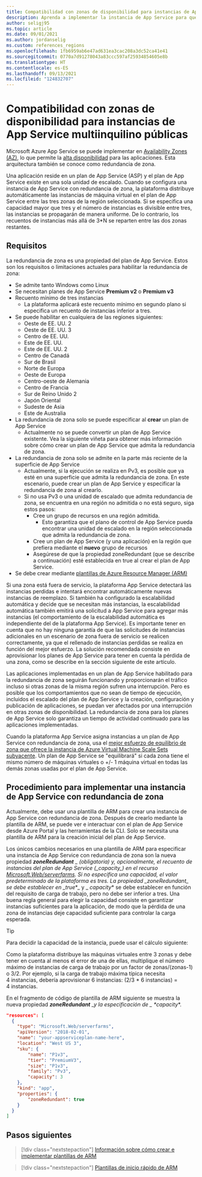 ```yaml
---
title: Compatibilidad con zonas de disponibilidad para instancias de App Service multiinquilino públicas
description: Aprenda a implementar la instancia de App Service para que las aplicaciones tengan redundancia de zona.
author: seligj95
ms.topic: article
ms.date: 09/01/2021
ms.author: jordanselig
ms.custom: references_regions
ms.openlocfilehash: 1fb6959ab6e47ad631ea3cac208a3dc52ca41e41
ms.sourcegitcommit: 0770a7d91278043a83ccc597af25934854605e8b
ms.translationtype: HT
ms.contentlocale: es-ES
ms.lasthandoff: 09/13/2021
ms.locfileid: "124832707"
---
```

# <a name="availability-zone-support-for-public-multi-tenant-app-service"></a>Compatibilidad con zonas de disponibilidad para instancias de App Service multiinquilino públicas

Microsoft Azure App Service se puede implementar en [Availability Zones (AZ)](../availability-zones/az-overview.md), lo que permite la [alta disponibilidad](https://en.wikipedia.org/wiki/High_availability) para las aplicaciones. Esta arquitectura también se conoce como redundancia de zona.

Una aplicación reside en un plan de App Service (ASP) y el plan de App Service existe en una sola unidad de escalado. Cuando se configura una instancia de App Service con redundancia de zona, la plataforma distribuye automáticamente las instancias de máquina virtual en el plan de App Service entre las tres zonas de la región seleccionada. Si se especifica una capacidad mayor que tres y el número de instancias es divisible entre tres, las instancias se propagarán de manera uniforme. De lo contrario, los recuentos de instancias más allá de 3*N se reparten entre las dos zonas restantes.

## <a name="requirements"></a>Requisitos

La redundancia de zona es una propiedad del plan de App Service. Estos son los requisitos o limitaciones actuales para habilitar la redundancia de zona:

- Se admite tanto Windows como Linux
- Se necesitan planes de App Service **Premium v2** o **Premium v3**
- Recuento mínimo de tres instancias
  - La plataforma aplicará este recuento mínimo en segundo plano si especifica un recuento de instancias inferior a tres.
- Se puede habilitar en cualquiera de las regiones siguientes:
  - Oeste de EE. UU. 2
  - Oeste de EE. UU. 3
  - Centro de EE. UU.
  - Este de EE. UU.
  - Este de EE. UU. 2
  - Centro de Canadá
  - Sur de Brasil
  - Norte de Europa
  - Oeste de Europa
  - Centro-oeste de Alemania
  - Centro de Francia
  - Sur de Reino Unido 2
  - Japón Oriental
  - Sudeste de Asia
  - Este de Australia
- La redundancia de zona solo se puede especificar al **crear** un plan de App Service
  - Actualmente no se puede convertir un plan de App Service existente. Vea la siguiente viñeta para obtener más información sobre cómo crear un plan de App Service que admita la redundancia de zona.
- La redundancia de zona solo se admite en la parte más reciente de la superficie de App Service
  - Actualmente, si la ejecución se realiza en Pv3, es posible que ya esté en una superficie que admita la redundancia de zona. En este escenario, puede crear un plan de App Service y especificar la redundancia de zona al crearlo.
  - Si no usa Pv3 o una unidad de escalado que admita redundancia de zona, se encuentra en una región no admitida o no está seguro, siga estos pasos:
    - Cree un grupo de recursos en una región admitida.
        - Esto garantiza que el plano de control de App Service pueda encontrar una unidad de escalado en la región seleccionada que admita la redundancia de zona.
    - Cree un plan de App Service (y una aplicación) en la región que prefiera mediante el **nuevo** grupo de recursos
    - Asegúrese de que la propiedad zoneRedundant (que se describe a continuación) esté establecida en true al crear el plan de App Service.
- Se debe crear mediante [plantillas de Azure Resource Manager (ARM)](../azure-resource-manager/templates/overview.md)

Si una zona está fuera de servicio, la plataforma App Service detectará las instancias perdidas e intentará encontrar automáticamente nuevas instancias de reemplazo. Si también ha configurado la escalabilidad automática y decide que se necesitan más instancias, la escalabilidad automática también emitirá una solicitud a App Service para agregar más instancias (el comportamiento de la escalabilidad automática es independiente del de la plataforma App Service). Es importante tener en cuenta que no hay ninguna garantía de que las solicitudes de instancias adicionales en un escenario de zona fuera de servicio se realicen correctamente, ya que el rellenado de instancias perdidas se realiza en función del mejor esfuerzo. La solución recomendada consiste en aprovisionar los planes de App Service para tener en cuenta la pérdida de una zona, como se describe en la sección siguiente de este artículo.

Las aplicaciones implementadas en un plan de App Service habilitado para la redundancia de zona seguirán funcionando y proporcionarán el tráfico incluso si otras zonas de la misma región sufren una interrupción. Pero es posible que los comportamientos que no sean de tiempo de ejecución, incluidos el escalado del plan de App Service y la creación, configuración y publicación de aplicaciones, se puedan ver afectados por una interrupción en otras zonas de disponibilidad. La redundancia de zona para los planes de App Service solo garantiza un tiempo de actividad continuado para las aplicaciones implementadas.

Cuando la plataforma App Service asigna instancias a un plan de App Service con redundancia de zona, usa el [mejor esfuerzo de equilibrio de zona que ofrece la instancia de Azure Virtual Machine Scale Sets subyacente](../virtual-machine-scale-sets/virtual-machine-scale-sets-use-availability-zones.md#zone-balancing). Un plan de App Service se "equilibrará" si cada zona tiene el mismo número de máquinas virtuales o +/- 1 máquina virtual en todas las demás zonas usadas por el plan de App Service.

## <a name="how-to-deploy-a-zone-redundant-app-service"></a>Procedimiento para implementar una instancia de App Service con redundancia de zona

Actualmente, debe usar una plantilla de ARM para crear una instancia de App Service con redundancia de zona. Después de crearlo mediante la plantilla de ARM, se puede ver e interactuar con el plan de App Service desde Azure Portal y las herramientas de la CLI. Solo se necesita una plantilla de ARM para la creación inicial del plan de App Service.

Los únicos cambios necesarios en una plantilla de ARM para especificar una instancia de App Service con redundancia de zona son la nueva propiedad ***zoneRedundant** _ (obligatoria) y, opcionalmente, el recuento de instancias del plan de App Service (_*_capacity_*_) en el recurso [Microsoft.Web/serverfarms](/azure/templates/microsoft.web/serverfarms?tabs=json). Si no especifica una capacidad, el valor predeterminado de la plataforma es tres. La propiedad _*_zoneRedundant_*_ se debe establecer en _*_true_*_ y _ *_capacity_** se debe establecer en función del requisito de carga de trabajo, pero no debe ser inferior a tres. Una buena regla general para elegir la capacidad consiste en garantizar instancias suficientes para la aplicación, de modo que la pérdida de una zona de instancias deje capacidad suficiente para controlar la carga esperada.

> [!TIP]
> Para decidir la capacidad de la instancia, puede usar el cálculo siguiente:
>
> Como la plataforma distribuye las máquinas virtuales entre 3 zonas y debe tener en cuenta al menos el error de una de ellas, multiplique el número máximo de instancias de carga de trabajo por un factor de zonas/(zonas-1) o 3/2. Por ejemplo, si la carga de trabajo máxima típica necesita 4 instancias, debería aprovisionar 6 instancias: (2/3 * 6 instancias) = 4 instancias.
>

En el fragmento de código de plantilla de ARM siguiente se muestra la nueva propiedad ***zoneRedundant** _y la especificación de _ *_capacity_**.

```json
"resources": [
  {
    "type": "Microsoft.Web/serverfarms",
    "apiVersion": "2018-02-01",
    "name": "your-appserviceplan-name-here",
    "location": "West US 3",
    "sku": {
        "name": "P1v3",
        "tier": "PremiumV3",
        "size": "P1v3",
        "family": "Pv3",
        "capacity": 3
    },
    "kind": "app",
    "properties": {
        "zoneRedundant": true
    }
  }
]
```

## <a name="next-steps"></a>Pasos siguientes

> [!div class="nextstepaction"]
> [Información sobre cómo crear e implementar plantillas de ARM](../azure-resource-manager/templates/quickstart-create-templates-use-visual-studio-code.md)

> [!div class="nextstepaction"]
> [Plantillas de inicio rápido de ARM](https://azure.microsoft.com/resources/templates/)